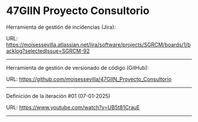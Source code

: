# 47GIIN Proyecto Consultorio

Herramienta de gestión de incidencias (Jira):

URL: https://moisessevilla.atlassian.net/jira/software/projects/SGRCM/boards/1/backlog?selectedIssue=SGRCM-92

***********************************************************

Herramienta de gestión de versionado de código (GitHub):

URL: https://github.com/moisessevilla/47GIIN_Proyecto_Consultorio

***********************************************************

Definición de la iteración #01 (07-01-2025)

URL: https://www.youtube.com/watch?v=UB5t81CrauE

***********************************************************
